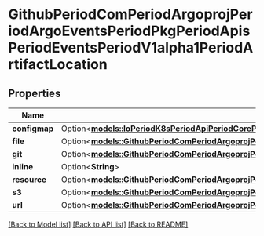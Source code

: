 # GithubPeriodComPeriodArgoprojPeriodArgoEventsPeriodPkgPeriodApisPeriodEventsPeriodV1alpha1PeriodArtifactLocation

## Properties

Name | Type | Description | Notes
------------ | ------------- | ------------- | -------------
**configmap** | Option<[**models::IoPeriodK8sPeriodApiPeriodCorePeriodV1PeriodConfigMapKeySelector**](io.k8s.api.core.v1.ConfigMapKeySelector.md)> |  | [optional]
**file** | Option<[**models::GithubPeriodComPeriodArgoprojPeriodArgoEventsPeriodPkgPeriodApisPeriodEventsPeriodV1alpha1PeriodFileArtifact**](github.com.argoproj.argo_events.pkg.apis.events.v1alpha1.FileArtifact.md)> |  | [optional]
**git** | Option<[**models::GithubPeriodComPeriodArgoprojPeriodArgoEventsPeriodPkgPeriodApisPeriodEventsPeriodV1alpha1PeriodGitArtifact**](github.com.argoproj.argo_events.pkg.apis.events.v1alpha1.GitArtifact.md)> |  | [optional]
**inline** | Option<**String**> |  | [optional]
**resource** | Option<[**models::GithubPeriodComPeriodArgoprojPeriodArgoEventsPeriodPkgPeriodApisPeriodEventsPeriodV1alpha1PeriodK8SResource**](github.com.argoproj.argo_events.pkg.apis.events.v1alpha1.K8SResource.md)> |  | [optional]
**s3** | Option<[**models::GithubPeriodComPeriodArgoprojPeriodArgoEventsPeriodPkgPeriodApisPeriodEventsPeriodV1alpha1PeriodS3Artifact**](github.com.argoproj.argo_events.pkg.apis.events.v1alpha1.S3Artifact.md)> |  | [optional]
**url** | Option<[**models::GithubPeriodComPeriodArgoprojPeriodArgoEventsPeriodPkgPeriodApisPeriodEventsPeriodV1alpha1PeriodUrlArtifact**](github.com.argoproj.argo_events.pkg.apis.events.v1alpha1.URLArtifact.md)> |  | [optional]

[[Back to Model list]](../README.md#documentation-for-models) [[Back to API list]](../README.md#documentation-for-api-endpoints) [[Back to README]](../README.md)


